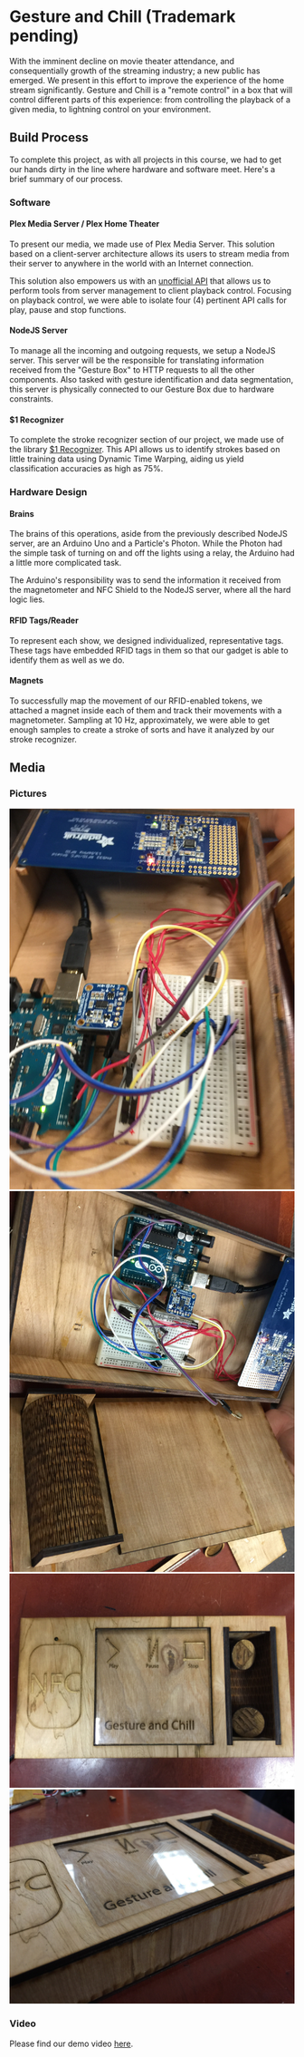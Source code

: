# Gesture and Chill (Trademark pending)

With the imminent decline on movie theater attendance, and
consequentially growth of the streaming industry; a new public has
emerged. We present in this effort to improve the experience of the
home stream significantly. Gesture and Chill is a "remote control" in
a box that will control different parts of this experience: from
controlling the playback of a given media, to lightning control on
your environment.

## Build Process
To complete this project, as with all projects in this course, we had
to get our hands dirty in the line where hardware and software meet.
Here's a brief summary of our process.

### Software

#### Plex Media Server / Plex Home Theater
To present our media, we made use of Plex Media Server. This solution
based on a client-server architecture allows its users to stream media
from their server to anywhere in the world with an Internet
connection.

This solution also empowers us with an [unofficial
API](https://github.com/Arcanemagus/plex-api/wiki) that allows us to
perform tools from server management to client playback control.
Focusing on playback control, we were able to isolate four (4)
pertinent API calls for play, pause and stop functions.

#### NodeJS Server
To manage all the incoming and outgoing requests, we setup a NodeJS
server. This server will be the responsible for translating
information received from the "Gesture Box" to HTTP requests to all
the other components. Also tasked with gesture identification and data
segmentation, this server is physically connected to our Gesture Box
due to hardware constraints.

#### $1 Recognizer
To complete the stroke recognizer section of our project, we made use
of the library [$1
Recognizer](https://depts.washington.edu/aimgroup/proj/dollar/). This
API allows us to identify strokes based on little training data using
Dynamic Time Warping, aiding us yield classification accuracies as
high as 75%.

### Hardware Design

#### Brains
The brains of this operations, aside from the previously described
NodeJS server, are an Arduino Uno and a Particle's Photon. While the
Photon had the simple task of turning on and off the lights using a
relay, the Arduino had a little more complicated task.

The Arduino's responsibility was to send the information it received
from the magnetometer and NFC Shield to the NodeJS server, where all
the hard logic lies.

#### RFID Tags/Reader
To represent each show, we designed individualized, representative
tags. These tags have embedded RFID tags in them so that our gadget is
able to identify them as well as we do.

#### Magnets
To successfully map the movement of our RFID-enabled tokens, we
attached a magnet inside each of them and track their movements with a
magnetometer. Sampling at 10 Hz, approximately, we were able to get
enough samples to create a stroke of sorts and have it analyzed by our
stroke recognizer.

## Media

### Pictures

![picture 1](images/1.jpg)
![picture 2](images/2.jpg)
![picture 3](images/3.jpg)
![picture 4](images/4.jpg)

### Video
Please find our demo video
[here](https://www.youtube.com/watch?v=7oVUjyiay7o).
